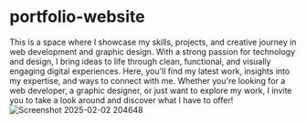 # portfolio-website
 This is a space where I showcase my skills, projects, and creative journey in web development and graphic design. With a strong passion for technology and design, I bring ideas to life through clean, functional, and visually engaging digital experiences. Here, you'll find my latest work, insights into my expertise, and ways to connect with me. Whether you're looking for a web developer, a graphic designer, or just want to explore my work, I invite you to take a look around and discover what I have to offer!
 ![Screenshot 2025-02-02 204648](https://github.com/user-attachments/assets/84d1312c-cb3d-4d08-9edc-5b94f08dd7d1)
